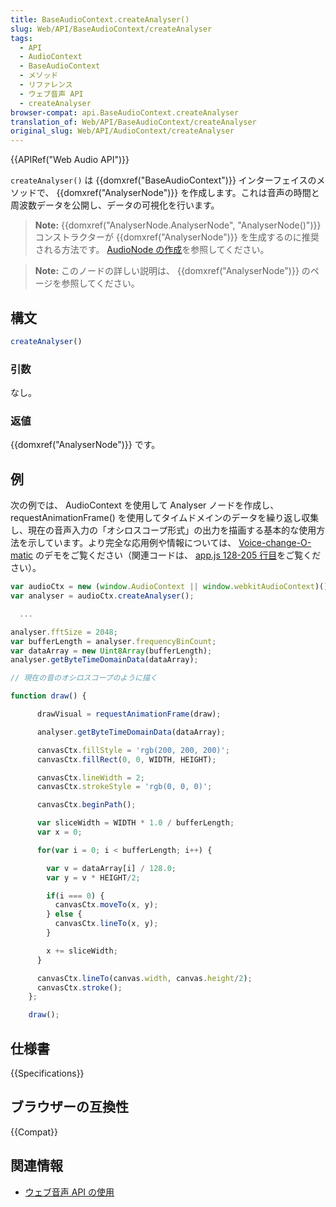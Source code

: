 ```yaml
---
title: BaseAudioContext.createAnalyser()
slug: Web/API/BaseAudioContext/createAnalyser
tags:
  - API
  - AudioContext
  - BaseAudioContext
  - メソッド
  - リファレンス
  - ウェブ音声 API
  - createAnalyser
browser-compat: api.BaseAudioContext.createAnalyser
translation_of: Web/API/BaseAudioContext/createAnalyser
original_slug: Web/API/AudioContext/createAnalyser
---
```

{{APIRef("Web Audio API")}}

`createAnalyser()` は {{domxref("BaseAudioContext")}} インターフェイスのメソッドで、 {{domxref("AnalyserNode")}} を作成します。これは音声の時間と周波数データを公開し、データの可視化を行います。

> **Note:** {{domxref("AnalyserNode.AnalyserNode", "AnalyserNode()")}} コンストラクターが {{domxref("AnalyserNode")}} を生成するのに推奨される方法です。 [AudioNode の作成](/ja/docs/Web/API/AudioNode#creating_an_audionode)を参照してください。

> **Note:** このノードの詳しい説明は、 {{domxref("AnalyserNode")}} のページを参照してください。

## 構文

```js
createAnalyser()
```

### 引数

なし。

### 返値

{{domxref("AnalyserNode")}} です。

## 例

次の例では、 AudioContext を使用して Analyser ノードを作成し、 requestAnimationFrame() を使用してタイムドメインのデータを繰り返し収集し、現在の音声入力の「オシロスコープ形式」の出力を描画する基本的な使用方法を示しています。より完全な応用例や情報については、 [Voice-change-O-matic](https://mdn.github.io/voice-change-o-matic/) のデモをご覧ください（関連コードは、 [app.js 128-205 行目](https://github.com/mdn/voice-change-o-matic/blob/gh-pages/scripts/app.js#L128-L205)をご覧ください）。

```js
var audioCtx = new (window.AudioContext || window.webkitAudioContext)();
var analyser = audioCtx.createAnalyser();

  ...

analyser.fftSize = 2048;
var bufferLength = analyser.frequencyBinCount;
var dataArray = new Uint8Array(bufferLength);
analyser.getByteTimeDomainData(dataArray);

// 現在の音のオシロスコープのように描く

function draw() {

      drawVisual = requestAnimationFrame(draw);

      analyser.getByteTimeDomainData(dataArray);

      canvasCtx.fillStyle = 'rgb(200, 200, 200)';
      canvasCtx.fillRect(0, 0, WIDTH, HEIGHT);

      canvasCtx.lineWidth = 2;
      canvasCtx.strokeStyle = 'rgb(0, 0, 0)';

      canvasCtx.beginPath();

      var sliceWidth = WIDTH * 1.0 / bufferLength;
      var x = 0;

      for(var i = 0; i < bufferLength; i++) {

        var v = dataArray[i] / 128.0;
        var y = v * HEIGHT/2;

        if(i === 0) {
          canvasCtx.moveTo(x, y);
        } else {
          canvasCtx.lineTo(x, y);
        }

        x += sliceWidth;
      }

      canvasCtx.lineTo(canvas.width, canvas.height/2);
      canvasCtx.stroke();
    };

    draw();
```

## 仕様書

{{Specifications}}

## ブラウザーの互換性

{{Compat}}

## 関連情報

- [ウェブ音声 API の使用](/ja/docs/Web/API/Web_Audio_API/Using_Web_Audio_API)
